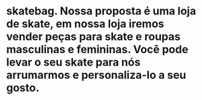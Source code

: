 # skatebag. Nossa proposta é uma loja de skate, em nossa loja iremos vender peças para skate e roupas masculinas e femininas. Você pode levar o seu skate para nós arrumarmos e personaliza-lo a seu gosto.
